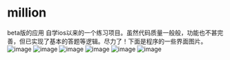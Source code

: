 million
=======

beta版的应用
自学ios以来的一个练习项目。虽然代码质量一般般，功能也不甚完善，但已实现了基本的答题等逻辑。尽力了！下面是程序的一些界面图片。
![image](https://github.com/hawk0620/million/tree/master/showimg/登录.jpg)
![image](https://github.com/hawk0620/million/tree/master/showimg/主界面.jpg)
![image](https://github.com/hawk0620/million/tree/master/showimg/菜单界面.jpg)
![image](https://github.com/hawk0620/million/tree/master/showimg/答题界面.jpg)
![image](https://github.com/hawk0620/million/tree/master/showimg/答题结束.jpg)
![image](https://github.com/hawk0620/million/tree/master/showimg/知识积累.jpg)
